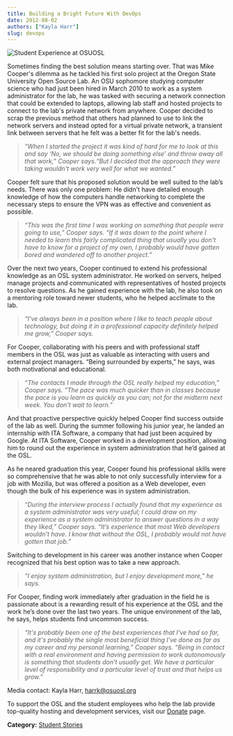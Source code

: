 ```yaml
---
title: Building a Bright Future With DevOps
date: 2012-08-02
authors: ["Kayla Harr"]
slug: devops
---
```


![Student Experience at OSUOSL](/images/MikeRacksPicweb.jpg#blog)

Sometimes finding the best solution means starting over. That was Mike Cooper's
dilemma as he tackled his first solo project at the Oregon State University Open
Source Lab. An OSU sophomore studying computer science who had just been hired
in March 2010 to work as a system administrator for the lab, he was tasked with
securing a network connection that could be extended to laptops, allowing lab
staff and hosted projects to connect to the lab's private network from anywhere.
Cooper decided to scrap the previous method that others had planned to use to
link the network servers and instead opted for a virtual private network, a
transient link between servers that he felt was a better fit for the lab's
needs.

  > *“When I started the project it was kind of hard for me to look at this and*
  > *say ‘No, we should be doing something else’ and throw away all that work,”*
  > *Cooper says.“But I decided that the approach they were taking wouldn't work*
  > *very well for what we wanted.”*

Cooper felt sure that his proposed solution would be well suited to the lab’s
needs. There was only one problem: He didn't have detailed enough knowledge of
how the computers handle networking to complete the necessary steps to ensure
the VPN was as effective and convenient as possible.

  > *“This was the first time I was working on something that people were going to*
  > *use,” Cooper says. “If it was down to the point where I needed to learn this*
  > *fairly complicated thing that usually you don't have to know for a project of*
  > *my own, I probably would have gotten bored and wandered off to another*
  > *project.”*

Over the next two years, Cooper continued to extend his professional knowledge
as an OSL system administrator. He worked on servers, helped manage projects and
communicated with representatives of hosted projects to resolve questions. As he
gained experience with the lab, he also took on a mentoring role toward newer
students, who he helped acclimate to the lab.

  > *“I've always been in a position where I like to teach people about*
  > *technology, but doing it in a professional capacity definitely helped me*
  > *grow,” Cooper says.*

For Cooper, collaborating with his peers and with professional staff members in
the OSL was just as valuable as interacting with users and external project
managers. “Being surrounded by experts,” he says, was both motivational and
educational.

  > *“The contacts I made through the OSL really helped my education,” Cooper*
  > *says. "The pace was much quicker than in classes because the pace is you learn*
  > *as quickly as you can; not for the midterm next week. You don't wait to*
  > *learn.”*

And that proactive perspective quickly helped Cooper find success outside of the
lab as well. During the summer following his junior year, he landed an
internship with ITA Software, a company that had just been acquired by Google.
At ITA Software, Cooper worked in a development position, allowing him to round
out the experience in system administration that he’d gained at the OSL.

As he neared graduation this year, Cooper found his professional skills were so
comprehensive that he was able to not only successfully interview for a job with
Mozilla, but was offered a position as a Web developer, even though the bulk of
his experience was in system administration.

  > *“During the interview process I actually found that my experience as a system*
  > *administrator was very useful; I could draw on my experience as a system*
  > *administrator to answer questions in a way they liked,” Cooper says. “It’s*
  > *experience that most Web developers wouldn’t have. I know that without the*
  > *OSL, I probably would not have gotten that job.”*

Switching to development in his career was another instance when Cooper
recognized that his best option was to take a new approach.

  > *“I enjoy system administration, but I enjoy development more,” he says.*

For Cooper, finding work immediately after graduation in the field he is
passionate about is a rewarding result of his experience at the OSL and the work
he’s done over the last two years. The unique environment of the lab, he says,
helps students find uncommon success.

  > *“It's probably been one of the best experiences that I've had so far, and*
  > *it's probably the single most beneficial thing I've done as far as my career*
  > *and my personal learning,” Cooper says. “Being in contact with a real*
  > *environment and having permission to work autonomously is something that*
  > *students don't usually get. We have a particular level of responsibility and a*
  > *particular level of trust and that helps us grow.”*

Media contact: Kayla Harr, harrk@osuosl.org

To support the OSL and the student employees who help the lab provide
top-quality hosting and development services, visit our [Donate](/donate)
page.

**Category:** [Student Stories](/student-stories)
